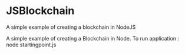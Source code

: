 # JSBlockchain
A simple example of creating a blockchain in NodeJS

A simple example of creating a Blockchain in Node.
To run application : node startingpoint.js
